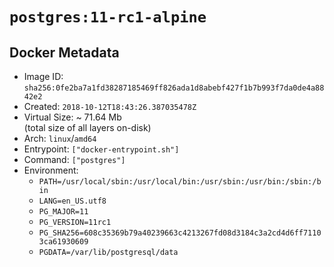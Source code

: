 # `postgres:11-rc1-alpine`

## Docker Metadata

- Image ID: `sha256:0fe2ba7a1fd38287185469ff826ada1d8abebf427f1b7b993f7da0de4a8842e2`
- Created: `2018-10-12T18:43:26.387035478Z`
- Virtual Size: ~ 71.64 Mb  
  (total size of all layers on-disk)
- Arch: `linux`/`amd64`
- Entrypoint: `["docker-entrypoint.sh"]`
- Command: `["postgres"]`
- Environment:
  - `PATH=/usr/local/sbin:/usr/local/bin:/usr/sbin:/usr/bin:/sbin:/bin`
  - `LANG=en_US.utf8`
  - `PG_MAJOR=11`
  - `PG_VERSION=11rc1`
  - `PG_SHA256=608c35369b79a40239663c4213267fd08d3184c3a2cd4d6ff71103ca61930609`
  - `PGDATA=/var/lib/postgresql/data`
